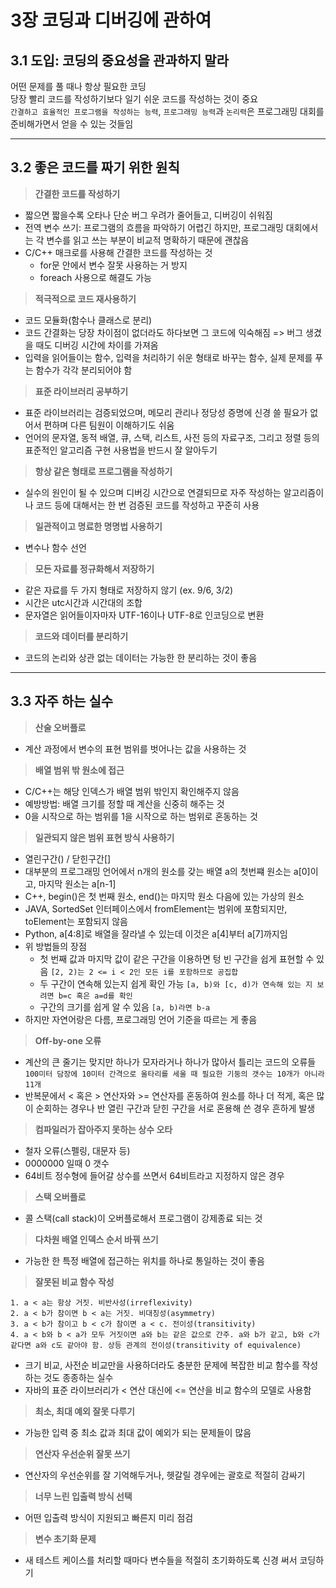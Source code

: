 # 3장 코딩과 디버깅에 관하여

## 3.1 도입: 코딩의 중요성을 관과하지 말라
어떤 문제를 풀 때나 항상 필요한 코딩  
당장 빨리 코드를 작성하기보다 일기 쉬운 코드를 작성하는 것이 중요  
`간결하고 효율적인 프로그램을 작성하는 능력`, `프로그래밍 능력`과 `논리력`은 프로그래밍 대회를 준비해가면서 얻을 수 있는 것들임

---
## 3.2 좋은 코드를 짜기 위한 원칙
> **간결한 코드를 작성하기**
- 짧으면 짧을수록 오타나 단순 버그 우려가 줄어들고, 디버깅이 쉬워짐
- 전역 변수 쓰기: 프로그램의 흐름을 파악하기 어렵긴 하지만, 프로그래밍 대회에서는 각 변수를 읽고 쓰는 부분이 비교적 명확하기 때문에 괜찮음
- C/C++ 매크로를 사용해 간결한 코드를 작성하는 것
  - for문 안에서 변수 잘못 사용하는 거 방지
  - foreach 사용으로 해결도 가능

> **적극적으로 코드 재사용하기**
- 코드 모듈화(함수나 클래스로 분리)
- 코드 간결화는 당장 차이점이 없더라도 하다보면 그 코드에 익숙해짐 => 버그 생겼을 때도 디버깅 시간에 차이를 가져옴
- 입력을 읽어들이는 함수, 입력을 처리하기 쉬운 형태로 바꾸는 함수, 실제 문제를 푸는 함수가 각각 분리되어야 함

> **표준 라이브러리 공부하기**
- 표준 라이브러리는 검증되었으며, 메모리 관리나 정당성 증명에 신경 쓸 필요가 없어서 편하며 다른 팀원이 이해하기도 쉬움
- 언어의 문자열, 동적 배열, 큐, 스택, 리스트, 사전 등의 자료구조, 그리고 정렬 등의 표준적인 알고리즘 구현 사용법을 반드시 잘 알아두기

> **항상 같은 형태로 프로그램을 작성하기**
- 실수의 원인이 될 수 있으며 디버깅 시간으로 연결되므로 자주 작성하는 알고리즘이나 코드 등에 대해서는 한 번 검증된 코드를 작성하고 꾸준히 사용

> **일관적이고 명료한 명명법 사용하기**
- 변수나 함수 선언

> **모든 자료를 정규화해서 저장하기**
- 같은 자료를 두 가지 형태로 저장하지 않기 (ex. 9/6, 3/2)
- 시간은 utc시간과 시간대의 조합
- 문자열은 읽어들이자마자 UTF-16이나 UTF-8로 인코딩으로 변환

> **코드와 데이터를 분리하기**
- 코드의 논리와 상관 없는 데이터는 가능한 한 분리하는 것이 좋음

---
## 3.3 자주 하는 실수
> **산술 오버플로**
- 계산 과정에서 변수의 표현 범위를 벗어나는 값을 사용하는 것

> **배열 범위 밖 원소에 접근**
- C/C++는 해당 인덱스가 배열 범위 밖인지 확인해주지 않음
- 예방방법: 배열 크기를 정할 때 계산을 신중히 해주는 것
- 0을 시작으로 하는 범위를 1을 시작으로 하는 범위로 혼동하는 것

> **일관되지 않은 범위 표현 방식 사용하기**
- 열린구간() / 닫힌구간[]
- 대부분의 프로그래밍 언어에서 n개의 원소를 갖는 배열 a의 첫번쨰 원소는 a[0]이고, 마지막 원소는 a[n-1]
- C++, begin()은 첫 번째 원소, end()는 마지막 원소 다음에 있는 가상의 원소
- JAVA, SortedSet 인터페이스에서 fromElement는 범위에 포함되지만, toElement는 포함되지 않음
- Python, a[4:8]로 배열을 잘라낼 수 있는데 이것은 a[4]부터 a[7]까지임
- 위 방법들의 장점
  - 첫 번째 값과 마지막 값이 같은 구간을 이용하면 텅 빈 구간을 쉽게 표현할 수 있음 `[2, 2)는 2 <= i < 2인 모든 i를 포함하므로 공집합`
  - 두 구간이 연속해 있는지 쉽게 확인 가능 `[a, b)와 [c, d)가 연속해 있는 지 보려면 b=c 혹은 a=d를 확인`
  - 구간의 크기를 쉽게 알 수 있음 `[a, b)라면 b-a`
- 하지만 자연어랑은 다름, 프로그래밍 언어 기준을 따르는 게 좋음

> **Off-by-one 오류**
- 계산의 큰 줄기는 맞지만 하나가 모자라거나 하나가 많아서 틀리는 코드의 오류들 `100미터 담장에 10미터 간격으로 울타리를 세울 때 필요한 기둥의 갯수는 10개가 아니라 11개`
- 반복문에서 < 혹은 > 연산자와 >= 연산자를 혼동하여 원소를 하나 더 적게, 혹은 많이 순회하는 경우나 반 열린 구간과 닫힌 구간을 서로 혼용해 쓴 경우 흔하게 발생

> **컴파일러가 잡아주지 못하는 상수 오타**
- 철자 오류(스펠링, 대문자 등)
- 0000000 일때 0 갯수
- 64비트 정수형에 들어갈 상수를 쓰면서 64비트라고 지정하지 않은 경우

> **스택 오버플로**
- 콜 스택(call stack)이 오버플로해서 프로그램이 강제종료 되는 것

> **다차원 배열 인덱스 순서 바꿔 쓰기**
- 가능한 한 특정 배열에 접근하는 위치를 하나로 통일하는 것이 좋음

> **잘못된 비교 함수 작성**
```
1. a < a는 항상 거짓. 비반사성(irreflexivity)
2. a < b가 참이면 b < a는 거짓. 비대칭성(asymmetry)
3. a < b가 참이고 b < c가 참이면 a < c. 전이성(transitivity)
4. a < b와 b < a가 모두 거짓이면 a와 b는 같은 값으로 간주. a와 b가 같고, b와 c가 같다면 a와 c도 같아야 함. 상등 관계의 전이성(transitivity of equivalence)
```
- 크기 비교, 사전순 비교만을 사용하더라도 충분한 문제에 복잡한 비교 함수를 작성하는 것도 종종하는 실수
- 자바의 표준 라이브러리가 < 연산 대신에 <= 연산을 비교 함수의 모델로 사용함

> **최소, 최대 예외 잘못 다루기**
- 가능한 입력 중 최소 값과 최대 값이 예외가 되는 문제들이 많음

> **연산자 우선순위 잘못 쓰기**
- 연산자의 우선순위를 잘 기억해두거나, 헷갈릴 경우에는 괄호로 적절히 감싸기

> **너무 느린 입출력 방식 선택**
- 어떤 입출력 방식이 지원되고 빠른지 미리 점검

> **변수 초기화 문제**
- 새 테스트 케이스를 처리할 때마다 변수들을 적절히 초기화하도록 신경 써서 코딩하기

